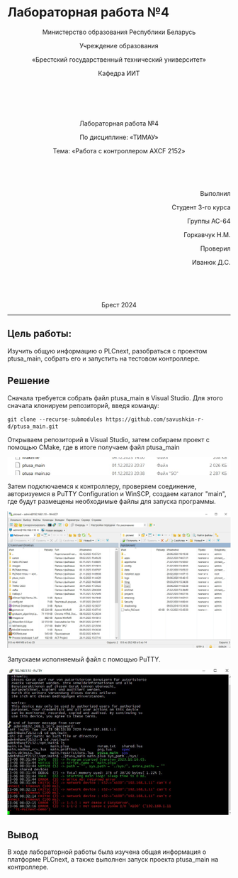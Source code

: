 # Лабораторная работа №4
<p align="center">Министерство образования Республики Беларусь</p>
<p align="center">Учреждение образования</p>
<p align="center">«Брестский государственный технический университет»</p>
<p align="center">Кафедра ИИТ</p>
<br><br><br><br>
<p align="center">Лабораторная работа №4</p>
<p align="center">По дисциплине: «ТИМАУ»</p>
<p align="center">Тема: «Работа с контроллером AXCF 2152»</p>
<br><br><br>
<p align="right">Выполнил</p>
<p align="right">Студент 3-го курса</p>
<p align="right">Группы АС-64</p>
<p align="right">Горкавчук Н.М.</p>
<p align="right">Проверил</p>
<p align="right">Иванюк Д.С.</p>
<br><br><br>
<p align="center">Брест 2024</p>

---

## Цель работы:
Изучить общую информацию о PLCnext, разобраться с проектом ptusa_main, собрать его и запустить на тестовом контроллере.

## Решение
Сначала требуется собрать файл ptusa_main в Visual Studio. Для этого сначала клонируем репозиторий, введя команду:

```
git clone --recurse-submodules https://github.com/savushkin-r-d/ptusa_main.git 
```

Открываем репозиторий в Visual Studio, затем собираем проект с помощью CMake, где в итоге получаем файл ptusa_main

![img1](./images/1.png)

Затем подключаемся к контроллеру, проверяем соединение, авторизуемся в PuTTY Configuration и WinSCP, создаем каталог "main", где будут размещены необходимые файлы для запуска программы.

![img2](./images/2.jpg)

Запускаем исполняемый файл с помощью PuTTY.

![img3](./images/3.jpg)

## Вывод
В ходе лабораторной работы была изучена общая информация о платформе PLCnext, а также выполнен запуск проекта ptusa_main на контроллере.